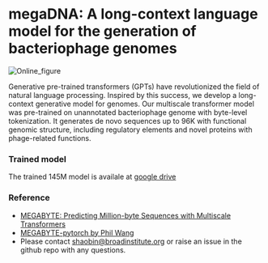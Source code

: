# megaDNA: A long-context language model for the generation of bacteriophage genomes
![Online_figure](https://github.com/lingxusb/megaDNA/assets/12596418/ef85a641-0a79-4232-9d09-4abf498f04be)

Generative pre-trained transformers (GPTs) have revolutionized the field of natural language processing. Inspired by this success, we develop a long-context generative model for genomes. Our multiscale transformer model was pre-trained on unannotated bacteriophage genome with byte-level tokenization. It generates de novo sequences up to 96K with functional genomic structure, including regulatory elements and novel proteins with phage-related functions. 

### Trained model
The trained 145M model is availale at [google drive](https://drive.google.com/file/d/1OoWq_GnOuMNOIprUfhlAQT1zJjcp4KUf/view?usp=drive_link)

### Reference
- [MEGABYTE: Predicting Million-byte Sequences with Multiscale Transformers](https://arxiv.org/abs/2305.07185)
- [MEGABYTE-pytorch by Phil Wang](https://github.com/lucidrains/MEGABYTE-pytorch)
- Please contact shaobin@broadinstitute.org or raise an issue in the github repo with any questions.
